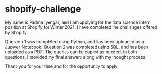 # shopify-challenge
My name is Padma Iyengar, and I am applying for the data science intern position at Shopify for Winter 2021. I have completed the challenges offered by Shopify. 

Question 1 was completed using Python, and has been uploaded as a Jupyter Notebook. 
Question 2 was completed using SQL, and has been uploaded as a PDF. The queries can be copied as needed. 
In both questions, I provided my final answers along with my thought process.

Thank you for your time and for the opportunity to apply.
